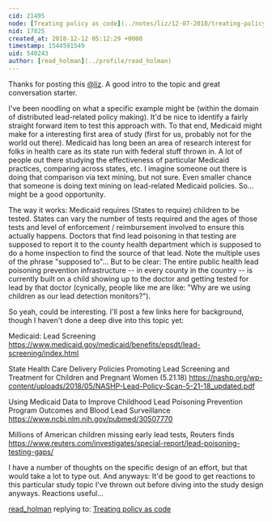 ```yaml
---
cid: 21495
node: [Treating policy as code](../notes/liz/12-07-2018/treating-policy-as-code)
nid: 17825
created_at: 2018-12-12 05:12:29 +0000
timestamp: 1544591549
uid: 540243
author: [read_holman](../profile/read_holman)
---
```


Thanks for posting this [@liz](/profile/liz). A good intro to the topic and great conversation starter. 

I've been noodling on what a specific example might be (within the domain of distributed lead-related policy making). It'd be nice to identify a fairly straight forward item to test this approach with. To that end, Medicaid might make for a interesting first area of study (first for us, probably not for the world out there). Medicaid has long been an area of research interest for folks in health care as its state run with federal stuff thrown in. A lot of people out there studying the effectiveness of particular Medicaid practices, comparing across states, etc. I imagine someone out there is doing that comparison via text mining, but not sure. Even smaller chance that someone is doing text mining on lead-related Medicaid policies. So... might be a good opportunity. 

The way it works: Medicaid requires (States to require) children to be tested. States can vary the number of tests required and the ages of those tests and level of enforcement / reimbursement involved to ensure this actually happens. Doctors that find lead poisoning in that testing are supposed to report it to the county health department which is supposed to do a home inspection to find the source of that lead. Note the multiple uses of the phrase "supposed to"... But to be clear: The entire public health lead poisoning prevention infrastructure -- in every county in the country -- is currently built on a child showing up to the doctor and getting tested for lead by that doctor (cynically, people like me are like: "Why are we using children as our lead detection monitors?"). 

So yeah, could be interesting. I'll post a few links here for background, though I haven't done a deep dive into this topic yet: 

Medicaid: Lead Screening
https://www.medicaid.gov/medicaid/benefits/epsdt/lead-screening/index.html

State Health Care Delivery Policies Promoting Lead Screening and Treatment for
Children and Pregnant Women (5.21.18)
https://nashp.org/wp-content/uploads/2018/05/NASHP-Lead-Policy-Scan-5-21-18_updated.pdf 

Using Medicaid Data to Improve Childhood Lead Poisoning Prevention Program Outcomes and Blood Lead Surveillance
https://www.ncbi.nlm.nih.gov/pubmed/30507770

Millions of American children missing early lead tests, Reuters finds
https://www.reuters.com/investigates/special-report/lead-poisoning-testing-gaps/

I have a number of thoughts on the specific design of an effort, but that would take a lot to type out. And anyways: It'd be good to get reactions to this particular study topic I've thrown out before diving into the study design anyways. Reactions useful...


[read_holman](../profile/read_holman) replying to: [Treating policy as code](../notes/liz/12-07-2018/treating-policy-as-code)

